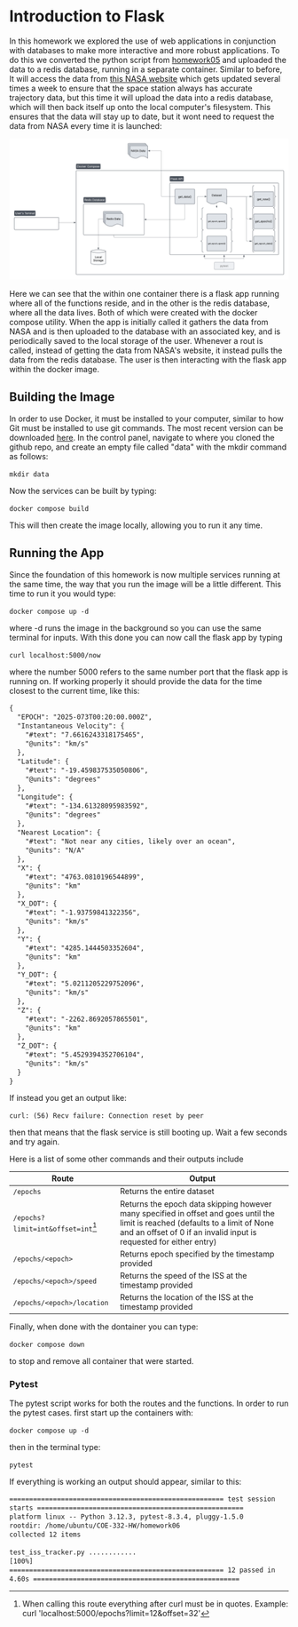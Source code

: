 # Introduction to Flask

In this homework we explored the use of web applications in conjunction with databases to make more interactive and more robust applications. To do this we converted the python script from [homework05](https://github.com/NatBea03/COE-332-HW/tree/main/homework05) and uploaded the data to a redis database, running in a separate container. Similar to before, It will access the data from [this NASA website](https://spotthestation.nasa.gov/trajectory_data.cfm) which gets updated several times a week to ensure that the space station always has accurate trajectory data, but this time it will upload the data into a redis database, which will then back itself up onto the local computer's filesystem. This ensures that the data will stay up to date, but it wont need to request the data from NASA every time it is launched:

![Diagram](ContainerDiagram.png)

Here we can see that the within one container there is a flask app running where all of the functions reside, and in the other is the redis database, where all the data lives. Both of which were created with the docker compose utility. When the app is initially called it gathers the data from NASA and is then uploaded to the database with an associated key, and is periodically saved to the local storage of the user. Whenever a rout is called, instead of getting the data from NASA's website, it instead pulls the data from the redis database. The user is then interacting with the flask app within the docker image.

## Building the Image

In order to use Docker, it must be installed to your computer, similar to how Git must be installed to use git commands. The most recent version can be downloaded [here](https://www.docker.com/get-started/). In the control panel, navigate to where you cloned the github repo, and create an empty file called "data" with the mkdir command as follows:

`mkdir data`

Now the services can be built by typing:

`docker compose build`

This will then create the image locally, allowing you to run it any time.

## Running the App

Since the foundation of this homework is now multiple services running at the same time, the way that you run the image will be a little different. This time to run it you would type:

`docker compose up -d`

where -d runs the image in the background so you can use the same terminal for inputs. With this done you can now call the flask app by typing

`curl localhost:5000/now`

where the number 5000 refers to the same number port that the flask app is running on. If working properly it should provide the data for the time closest to the current time, like this:

```text
{
  "EPOCH": "2025-073T00:20:00.000Z",
  "Instantaneous Velocity": {
    "#text": "7.6616243318175465",
    "@units": "km/s"
  },
  "Latitude": {
    "#text": "-19.459837535050806",
    "@units": "degrees"
  },
  "Longitude": {
    "#text": "-134.61328095983592",
    "@units": "degrees"
  },
  "Nearest Location": {
    "#text": "Not near any cities, likely over an ocean",
    "@units": "N/A"
  },
  "X": {
    "#text": "4763.0810196544899",
    "@units": "km"
  },
  "X_DOT": {
    "#text": "-1.93759841322356",
    "@units": "km/s"
  },
  "Y": {
    "#text": "4285.1444503352604",
    "@units": "km"
  },
  "Y_DOT": {
    "#text": "5.0211205229752096",
    "@units": "km/s"
  },
  "Z": {
    "#text": "-2262.8692057865501",
    "@units": "km"
  },
  "Z_DOT": {
    "#text": "5.4529394352706104",
    "@units": "km/s"
  }
}
```

If instead you get an output like:

`curl: (56) Recv failure: Connection reset by peer`

then that means that the flask service is still booting up. Wait a few seconds and try again.

Here is a list of some other commands and their outputs include

|Route|Output|
|-----|------|
|`/epochs`|Returns the entire dataset|
|`/epochs?limit=int&offset=int`[^1]|Returns the epoch data skipping however many specified in offset and goes until the limit is reached (defaults to a limit of None and an offset of 0 if an invalid input is requested for either entry)|
|`/epochs/<epoch>`|Returns epoch specified by the timestamp provided|
|`/epochs/<epoch>/speed`|Returns the speed of the ISS at the timestamp provided|
|`/epochs/<epoch>/location`|Returns the location of the ISS at the timestamp provided|

Finally, when done with the dontainer you can type:

`docker compose down`

to stop and remove all container that were started.

### Pytest

The pytest script works for both the routes and the functions. In order to run the pytest cases. first start up the containers with:

`docker compose up -d`

then in the terminal type:

`pytest`

If everything is working an output should appear, similar to this:

```text
====================================================== test session starts ====================================================
platform linux -- Python 3.12.3, pytest-8.3.4, pluggy-1.5.0
rootdir: /home/ubuntu/COE-332-HW/homework06
collected 12 items                                                                                                                                                                                                                                                                                

test_iss_tracker.py ............                                                                                          [100%]
====================================================== 12 passed in 4.60s ====================================================
```

[^1]: When calling this route everything after curl must be in quotes. Example: curl 'localhost:5000/epochs?limit=12&offset=32'
